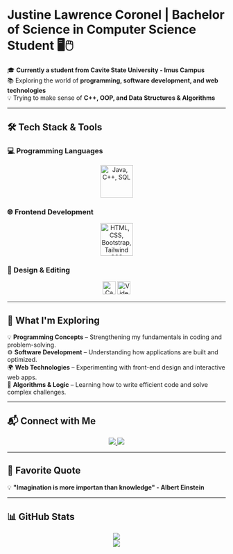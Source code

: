 # Justine Lawrence Coronel | Bachelor of Science in Computer Science Student 🖥🖱


🎓 **Currently a student from Cavite State University - Imus Campus**  
📚 Exploring the world of **programming, software development, and web technologies**  
💡 Trying to make sense of **C++, OOP, and Data Structures & Algorithms**  

---

## 🛠️ Tech Stack & Tools  

### **💻 Programming Languages**  
<p align="center">
  <img src="https://skillicons.dev/icons?i=java,cpp,postgres" height="75" alt="Java, C++, SQL" />
</p>

### **🌐 Frontend Development**  
<p align="center">
  <img src="https://skillicons.dev/icons?i=html,css,bootstrap,tailwind" height="75" alt="HTML, CSS, Bootstrap, Tailwind CSS" />
</p>

### **🎨 Design & Editing**  
<p align="center">
  <img src="https://img.shields.io/badge/Canva-00C4CC?style=for-the-badge&logo=canva&logoColor=white" height="30" alt="Canva" />
  <img src="https://img.shields.io/badge/Video Editing-FE562E?style=for-the-badge&logo=adobe-premiere-pro&logoColor=white" height="30" alt="Video Editing" />
</p>


---

## 📖 What I'm Exploring  
💡 **Programming Concepts** – Strengthening my fundamentals in coding and problem-solving.  
⚙️ **Software Development** – Understanding how applications are built and optimized.  
🌍 **Web Technologies** – Experimenting with front-end design and interactive web apps.  
🧠 **Algorithms & Logic** – Learning how to write efficient code and solve complex challenges.  

---

## 📬 Connect with Me  
<p align="center">
  <a href="mailto:justinecoronel001@gmail.com">
    <img src="https://img.shields.io/badge/Gmail-D14836?style=for-the-badge&logo=gmail&logoColor=white" />
  </a>
  <a href="https://facebook.com/znn666" target="_blank">
    <img src="https://img.shields.io/badge/Facebook-1877F2?style=for-the-badge&logo=facebook&logoColor=white" />
  </a>
</p>

---

## 🎯 Favorite Quote
💡 **"Imagination is more importan than knowledge" - Albert Einstein**

---

## **📊 GitHub Stats**  
<p align="center">
  <img src="https://github-readme-stats.vercel.app/api?username=zenn0001&show_icons=true&theme=tokyonight" />
  <br>
  <img src="https://streak-stats.demolab.com?user=zenn0001&theme=radical&hide_border=true" />
</p>
</p>
